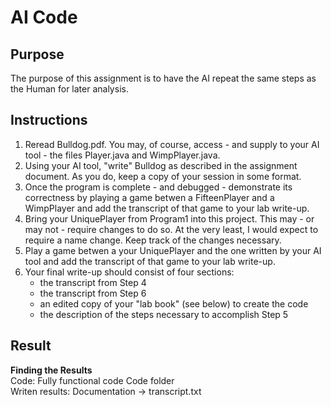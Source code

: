 # AI Code

## Purpose 
The purpose of this assignment is to have the AI repeat the same steps as the Human for later analysis.

## Instructions 
1. Reread Bulldog.pdf. You may, of course, access - and supply to your AI tool - the files Player.java and WimpPlayer.java.
2. Using your AI tool, "write" Bulldog as described in the assignment document. As you do, keep a copy of your session in some format.
3. Once the program is complete - and debugged - demonstrate its correctness by playing a game betwen a FifteenPlayer and a WimpPlayer and add the transcript of that game to your lab write-up.
4. Bring your UniquePlayer from Program1 into this project. This may - or may not - require changes to do so. At the very least, I would expect to require a name change. Keep track of the changes necessary.
5. Play a game betwen a your UniquePlayer and the one written by your AI tool and add the transcript of that game to your lab write-up.
6. Your final write-up should consist of four sections:
   - the transcript from Step 4  
   - the transcript from Step 6  
   - an edited copy of your "lab book" (see below) to create the code  
   - the description of the steps necessary to accomplish Step 5

## Result
**Finding the Results**  
Code: Fully functional code Code folder  
Writen results: Documentation -> transcript.txt 



